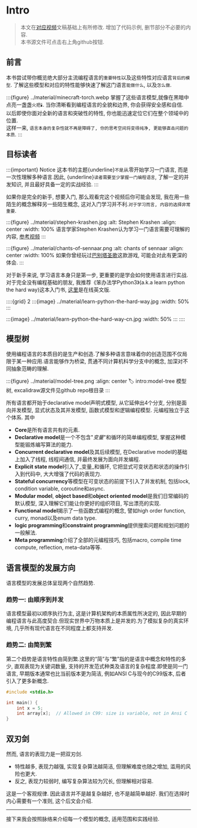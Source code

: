 # Intro

> 本文在[对应视频](https://www.bilibili.com/video/BV1Fpgbz4EvN/?share_source=copy_web&vd_source=23cc890afc1c4768bfa49bbf1c50ad48)文稿基础上有所修改. 
> 增加了代码示例, 删节部分不必要的内容. \
> 本书源文件可点击右上角github按钮.

## 前言

本书尝试带你概览绝大部分主流编程语言的`重要特性`以及这些特性对应语言`背后的模型`.
了解这些模型和对应的特性能够快速了解这门语言`能做什么`, 以及`怎么做`.

:::{figure} ../material/minecraft-torch.webp
掌握了这些语言模型,就像在黑暗中点亮一盏盏`火把🕯️`. 当你清晰看到编程语言的全貌和边界, 你会获得安全感和自信.\
以后即使你面对全新的语言和突破性的特性, 你也能迅速定位它们在整个领域中的位置.\
这样一来, `语言本身的复杂性就不再是障碍了, 你的思考空间将变得纯净, 更能够直击问题的本质`.
:::

## 目标读者

:::{important} Notice
这本书的主题{underline}`不是`从零开始学习一门语言, 而是一次性理解多种语言.因此, {underline}`读者需要至少掌握一门编程语言`, 了解一定的并发知识, 并且最好具备一定的实战经验.
:::

如果你是完全的新手, 想要入门, 那么观看完这个视频后你可能会发现, 我在用一些陌生的概念解释另一些陌生概念, 这对入门学习并不利.`对于学习而言, 内容的选择非常重要`.

:::{figure} ../material/stephen-krashen.jpg
:alt: Stephen Krashen
:align: center
:width: 100%
语言学家Stephen Krashen认为学习一门语言需要可理解的内容, [参考视频](https://www.bilibili.com/video/BV1wx4y1o7Po)
:::

:::{figure} ../material/chants-of-sennaar.png
:alt: chants of sennaar
:align: center
:width: 100%
如果你曾经玩过[巴别塔圣歌](https://store.steampowered.com/app/1931770/_/?l=schinese)这款游戏, 可能会对此有更深的体会.
:::

对于新手来说, 学习语言本身只是第一步, 更重要的是学会如何使用语言进行实战.对于完全没有编程基础的朋友, 我推荐《笨办法学Python3》(a.k.a learn python the hard way)这本入门书, [这里](https://learnpythonthehardway.org/python3/)是在线英文版.

::::{grid} 2
:::{image} ../material/learn-python-the-hard-way.jpg
:width: 50%
:::

:::{image} ../material/learn-python-the-hard-way-cn.jpg
:width: 50%
:::
::::

## 模型树

使用编程语言的本质目的是生产和创造.了解多种语言意味着你的创造范围不仅局限于某一种应用.语言能够作为桥梁, 贯通不同计算机科学分支中的概念, 加深对不同抽象范畴的理解.

:::{figure} ../material/model-tree.png
:align: center
:label: intro:model-tree
模型树, excalidraw源文件见github repo根目录
:::

所有语言都开始于declarative model声明式模型, 从它延伸出4个分支, 分别是面向并发模型, 显式状态及其并发模型, 函数式模型和逻辑编程模型. 元编程独立于这个体系. 其中

- **Core**是所有语言共有的元素.
- **Declarative model**是一个不包含"_变量_"和循环的简单编程模型, 掌握这种模型能锻炼编写算法的能力.
- **Concurrent declarative model**及其后续模型, 在Declarative model的基础上加入了线程, 线程间通信, 并最终发展为面向并发编程.
- **Explicit state model**引入了_变量_和循环, 它把显式可变状态和状态的操作引入到代码中, 大大增强了代码的表现力.
- **Stateful concurrency**等模型在可变状态的前提下引入了并发机制, 包括lock, condition variable, coroutine和async.
- **Modular model**, **object based**和**object oriented model**是我们日常编码的默认模型, 深入理解它们能让你更好的组织项目, 写出漂亮的实现.
- **Functional model**揭示了一些函数式编程的概念, 譬如high order function, curry, monad以及enum data type.
- **logic programming**和**constraint programming**提供搜索问题和规划问题的一般解法.
- **Meta programming**介绍了全部的元编程技巧, 包括macro, compile time compute, reflection, meta-data等等.

## 语言模型的发展方向

语言模型的发展总体呈现两个自然趋势.

### 趋势一: 由顺序到并发

语言模型最初以顺序执行为主, 这是计算机架构的本质属性所决定的, 因此早期的编程语言与此高度契合.但现实世界中万物本质上是并发的.为了模拟复杂的真实环境, 几乎所有现代语言在不同程度上都支持并发.

### 趋势二: 由简到繁  

第二个趋势是语言特性由简到繁.这里的“简”与“繁”指的是语言中概念和特性的多少, 直观表现为关键词数量, 支持的开发范式种类及语言的复杂程度.即使是同一门语言, 早期版本通常也比当前版本更为简洁, 例如ANSI C与现今的C99版本, 后者引入了更多新概念.

```c
#include <stdio.h>

int main() {
    int x = 5;
    int array[x];  // Allowed in C99: size is variable, not in Ansi C
}
```

## 双刃剑

然而, 语言的表现力是一把双刃剑.

- 特性越多, 表现力越强, 实现复杂算法越简洁, 但理解难度也随之增加, 滥用的风险也更大.
- 反之, 表现力较弱时, 编写复杂算法较为冗长, 但理解相对容易.

这是一个客观规律. 因此语言并不是越复杂越好, 也不是越简单越好. 我们在选择时内心需要有一个准则, 这个后文会介绍.

---

接下来我会按照脉络来介绍每一个模型的概念, 适用范围和实践经验.
